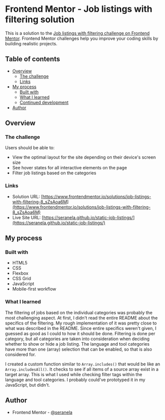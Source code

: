 # Frontend Mentor - Job listings with filtering solution

This is a solution to the [Job listings with filtering challenge on Frontend Mentor](https://www.frontendmentor.io/challenges/job-listings-with-filtering-ivstIPCt). Frontend Mentor challenges help you improve your coding skills by building realistic projects. 

## Table of contents

- [Overview](#overview)
  - [The challenge](#the-challenge)
  - [Links](#links)
- [My process](#my-process)
  - [Built with](#built-with)
  - [What I learned](#what-i-learned)
  - [Continued development](#continued-development)
- [Author](#author)

## Overview

### The challenge

Users should be able to:

- View the optimal layout for the site depending on their device's screen size
- See hover states for all interactive elements on the page
- Filter job listings based on the categories

### Links

- Solution URL: [https://www.frontendmentor.io/solutions/job-listings-with-filtering-8_sZsAoa6M](https://www.frontendmentor.io/solutions/job-listings-with-filtering-8_sZsAoa6M)
- Live Site URL: [https://seranela.github.io/static-job-listings/](https://seranela.github.io/static-job-listings/)

## My process

### Built with

- HTML5
- CSS
- Flexbox
- CSS Grid
- JavaScript
- Mobile-first workflow

### What I learned

The filtering of jobs based on the individual categories was probably the most challenging aspect. At first, I didn't read the entire README about the specifics of the filtering. My rough implementation of it was pretty close to what was described in the README. Since entire specifics weren't given, I guessed as good as I could to how it should be done. Filtering is done per category, but all categories are taken into consideration when deciding whether to show or hide a job listing. The language and tool categories have more than one (array) selection that can be enabled, so that is also considered for.

I created a custom function similar to `Array.includes()` that would be like an `Array.includesAll()`. It checks to see if all items of a source array exist in a target array. This is what I used while checking filter tags within the language and tool categories. I probably could've prototyped it in my JavaScript, but didn't.

## Author

- Frontend Mentor - [@seranela](https://www.frontendmentor.io/profile/seranela)